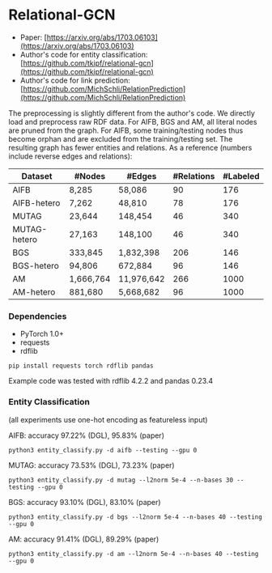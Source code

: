 # Relational-GCN

* Paper: [https://arxiv.org/abs/1703.06103](https://arxiv.org/abs/1703.06103)
* Author's code for entity classification: [https://github.com/tkipf/relational-gcn](https://github.com/tkipf/relational-gcn)
* Author's code for link prediction: [https://github.com/MichSchli/RelationPrediction](https://github.com/MichSchli/RelationPrediction)

The preprocessing is slightly different from the author's code. We directly load and preprocess
raw RDF data. For AIFB, BGS and AM,
all literal nodes are pruned from the graph. For AIFB, some training/testing nodes
thus become orphan and are excluded from the training/testing set. The resulting graph
has fewer entities and relations. As a reference (numbers include reverse edges and relations):

| Dataset | #Nodes | #Edges | #Relations | #Labeled |
| --- | --- | --- | --- | --- |
| AIFB | 8,285 | 58,086 | 90 | 176 |
| AIFB-hetero | 7,262 | 48,810 | 78 | 176 |
| MUTAG | 23,644 | 148,454 | 46 | 340 |
| MUTAG-hetero | 27,163 | 148,100 | 46 | 340 |
| BGS | 333,845 | 1,832,398 | 206 | 146 |
| BGS-hetero | 94,806 | 672,884 | 96 | 146 |
| AM | 1,666,764 | 11,976,642 | 266 | 1000 |
| AM-hetero | 881,680 | 5,668,682 | 96 | 1000 |

### Dependencies
* PyTorch 1.0+
* requests
* rdflib

```
pip install requests torch rdflib pandas
```

Example code was tested with rdflib 4.2.2 and pandas 0.23.4

### Entity Classification

(all experiments use one-hot encoding as featureless input)

AIFB: accuracy 97.22% (DGL), 95.83% (paper)
```
python3 entity_classify.py -d aifb --testing --gpu 0
```

MUTAG: accuracy 73.53% (DGL), 73.23% (paper)
```
python3 entity_classify.py -d mutag --l2norm 5e-4 --n-bases 30 --testing --gpu 0
```

BGS: accuracy 93.10% (DGL), 83.10% (paper)
```
python3 entity_classify.py -d bgs --l2norm 5e-4 --n-bases 40 --testing --gpu 0
```

AM: accuracy 91.41% (DGL), 89.29% (paper)
```
python3 entity_classify.py -d am --l2norm 5e-4 --n-bases 40 --testing --gpu 0
```
